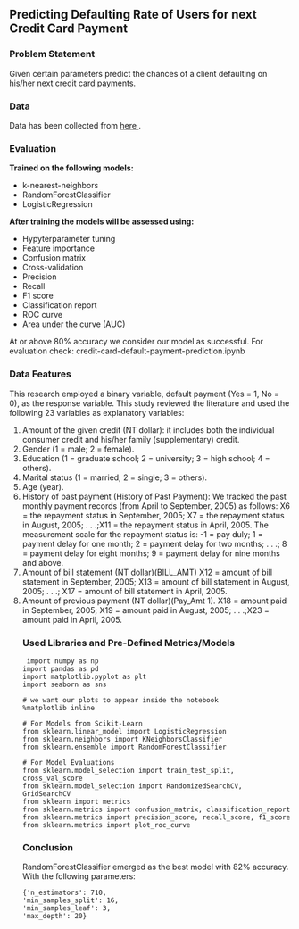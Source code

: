## Predicting Defaulting Rate of Users for next Credit Card Payment

### Problem Statement
Given certain parameters predict the chances of a client defaulting on his/her next credit card payments.

### Data 
Data has been collected from <a href="https://archive.ics.uci.edu/ml/datasets/default+of+credit+card+clients"> here </a>.

### Evaluation
**Trained on the following models:**
 - k-nearest-neighbors
 - RandomForestClassifier
 - LogisticRegression

**After training the models will be assessed using:**
 - Hypyterparameter tuning
 - Feature importance
 - Confusion matrix
 - Cross-validation
 - Precision
 - Recall
 - F1 score
 - Classification report
 - ROC curve
 - Area under the curve (AUC)

At or above 80% accuracy we consider our model as successful. 
For evaluation check: credit-card-default-payment-prediction.ipynb 

### Data Features
This research employed a binary variable, default payment (Yes = 1, No = 0), as the response variable. This study reviewed the literature and used the following 23 variables as explanatory variables:<ol>
<li>Amount of the given credit (NT dollar): it includes both the individual consumer credit and his/her family (supplementary) credit.<br> <span id="features"></span>
<li>Gender (1 = male; 2 = female).<br>
<li>Education (1 = graduate school; 2 = university; 3 = high school; 4 = others).<br>
<li>Marital status (1 = married; 2 = single; 3 = others).<br>
<li>Age (year).<br>
<li>History of past payment (History of Past Payment): We tracked the past monthly payment records (from April to September, 2005) as follows: X6 = the repayment status in September, 2005; X7 = the repayment status in August, 2005; . . .;X11 = the repayment status in April, 2005. The measurement scale for the repayment status is: -1 = pay duly; 1 = payment delay for one month; 2 = payment delay for two months; . . .; 8 = payment delay for eight months; 9 = payment delay for nine months and above.<br>
<li>Amount of bill statement (NT dollar)(BILL_AMT) X12 = amount of bill statement in September, 2005; X13 = amount of bill statement in August, 2005; . . .; X17 = amount of bill statement in April, 2005.<br>
<li>Amount of previous payment (NT dollar)(Pay_Amt 1). X18 = amount paid in September, 2005; X19 = amount paid in August, 2005; . . .;X23 = amount paid in April, 2005.

### Used Libraries and Pre-Defined Metrics/Models
```
 import numpy as np
import pandas as pd
import matplotlib.pyplot as plt
import seaborn as sns

# we want our plots to appear inside the notebook
%matplotlib inline 

# For Models from Scikit-Learn
from sklearn.linear_model import LogisticRegression
from sklearn.neighbors import KNeighborsClassifier
from sklearn.ensemble import RandomForestClassifier

# For Model Evaluations
from sklearn.model_selection import train_test_split, cross_val_score
from sklearn.model_selection import RandomizedSearchCV, GridSearchCV
from sklearn import metrics
from sklearn.metrics import confusion_matrix, classification_report
from sklearn.metrics import precision_score, recall_score, f1_score
from sklearn.metrics import plot_roc_curve
 ```
 ### Conclusion
 
 RandomForestClassifier emerged as the best model with 82% accuracy. With the following parameters: 
 ```
 {'n_estimators': 710,
 'min_samples_split': 16,
 'min_samples_leaf': 3,
 'max_depth': 20}
 ```
 
 
